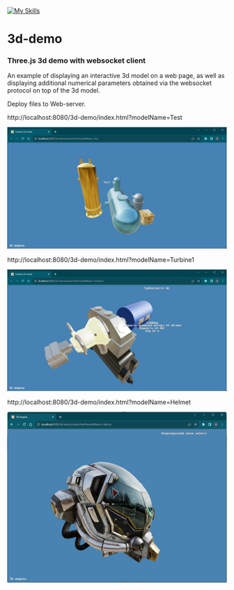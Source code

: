 [![My Skills](https://skillicons.dev/icons?i=html,js,threejs&theme=light)](https://skillicons.dev)
# 3d-demo
### Three.js 3d demo with websocket client

An example of displaying an interactive 3d model on a web page, as well as displaying additional numerical parameters obtained via the websocket protocol on top of the 3d model.

Deploy files to Web-server.

http://localhost:8080/3d-demo/index.html?modelName=Test

![screenshot](assets/images/test_screenshot.jpg?raw=true)

http://localhost:8080/3d-demo/index.html?modelName=Turbine1

![screenshot](assets/images/turbine_screenshot.jpg?raw=true)

http://localhost:8080/3d-demo/index.html?modelName=Helmet

![screenshot](assets/images/helmet_screenshot.jpg?raw=true)


